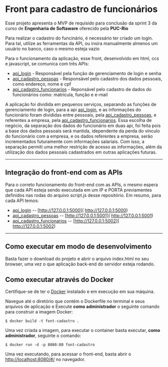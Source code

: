 # Front para cadastro de funcionários

Esse projeto apresenta o MVP de requisido para conclusão da sprint 3 da curso de  **Engenharia de Softaware**  oferecido pela **PUC-Rio**

Para realizar o cadastro do funcinário, é necessário ter criado um login. Para tal, utilize as ferramentas da API, ou insira manualmente almenos um usuário no banco, caso o mesmo esteja vazio

Para o funcionamento da aplicação, esse front, desenvolvido em html, ccs e javascript, se comunica com três APIs:

* [api_login](https://github.com/danielsleite/api_login) - Responsável pela função de gerenciamento de login e senha
* [api_cadastro_pessoas](https://github.com/danielsleite/api_cadastro_pessoas) - Responsável pelo cadastro dos dados pessoais, como endereço, nome e cpf
* [api_cadastro_funcionarios](https://github.com/danielsleite/cadastro_funcionarios_api) - Reponsável pelo cadastro de dados do funcionários como: matrícula, função e e-mail

A aplicação foi dividida em pequenos serviços, separando as funções de gerenciamento de login, para a api [api_login](https://github.com/danielsleite/api_login), e as informações do funcionário foram divididas entre pessoais, pela [api_cadastro_pessoas](https://github.com/danielsleite/api_cadastro_pessoas), e referentes a empresa, pela [api_cadastro_funcionarios](https://github.com/danielsleite/cadastro_funcionarios_api). Essa escolha de negócio, da separação dos dados do funcionário em duas api, foi feita pois a base dos dados pessoais será mantida, idependente da perda do vínculo do funcionário com a empresa, e os dados referentes a empresa, serão incrementados futuramente com informações salariais. Com isso, a separação permiti uma melhor restrição de acesso as informações, além da utilização dos dados pessoais cadastrados em outras aplicações futuras.

---
## Integração do front-end com as APIs

Para o correto funcionamento do front-end com as APIs, o mesmo espera que cada API esteja sendo executada em um IP e PORTA previamentes definidos nas rodas do arquivo script.js desse repositório. Em resumo, para cada API temos:

* [api_login](https://github.com/danielsleite/api_login) -- [http://127.0.0.1:5000]( http://127.0.0.1:5000)
* [api_cadastro_pessoas](https://github.com/danielsleite/api_cadastro_pessoas) -- [http://127.0.0.1:5001]( http://127.0.0.1:5001)
* [api_cadastro_funcionarios](https://github.com/danielsleite/cadastro_funcionarios_api) -- [http://127.0.0.1:5002]( http://127.0.0.1:5002)

---
## Como executar em modo de desenvolvimento

Basta fazer o download do projeto e abrir o arquivo index.html no seu browser, uma vez o que aplicação back-end do servidor esteja rodando.

## Como executar através do Docker

Certifique-se de ter o [Docker](https://docs.docker.com/engine/install/) instalado e em execução em sua máquina.

Navegue até o diretório que contém o Dockerfile no terminal e seus arquivos de aplicação e
Execute **como administrador** o seguinte comando para construir a imagem Docker:

```
$ docker build -t font-cadastro .
```

Uma vez criada a imagem, para executar o container basta executar, **como administrador**, seguinte o comando:

```
$ docker run -d -p 8080:80 font-cadastro
```

Uma vez executando, para acessar o front-end, basta abrir o [http://localhost:8080/#/](http://localhost:8080/#/) no navegador.